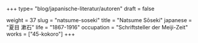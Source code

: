 +++
type= "blog/japanische-literatur/autoren"
draft = false

weight = 37
slug = "natsume-soseki"
title = "Natsume Sōseki"
japanese = "夏目 漱石"
life = "1867-1916"
occupation = "Schriftsteller der Meiji-Zeit"
works = ["45-kokoro"]
+++
